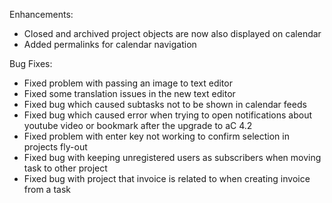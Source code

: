Enhancements:

* Closed and archived project objects are now also displayed on calendar
* Added permalinks for calendar navigation


Bug Fixes:

* Fixed problem with passing an image to text editor
* Fixed some translation issues in the new text editor
* Fixed bug which caused subtasks not to be shown in calendar feeds
* Fixed bug which caused error when trying to open notifications about youtube video or bookmark after the upgrade to aC 4.2
* Fixed problem with enter key not working to confirm selection in projects fly-out
* Fixed bug with keeping unregistered users as subscribers when moving task to other project
* Fixed bug with project that invoice is related to when creating invoice from a task